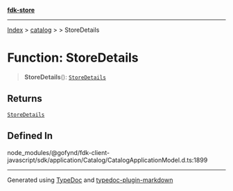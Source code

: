 [**fdk-store**](../../../README.md)
***

[Index](../../../API.md) > [catalog](../../README.md) > [<internal>](../README.md) > StoreDetails

# Function: StoreDetails

> **StoreDetails**(): [`StoreDetails`](../type-aliases/type-alias.StoreDetails.md)

## Returns

[`StoreDetails`](../type-aliases/type-alias.StoreDetails.md)

## Defined In

node\_modules/@gofynd/fdk-client-javascript/sdk/application/Catalog/CatalogApplicationModel.d.ts:1899

***
Generated using [TypeDoc](https://typedoc.org/) and [typedoc-plugin-markdown](https://www.npmjs.com/package/typedoc-plugin-markdown)
